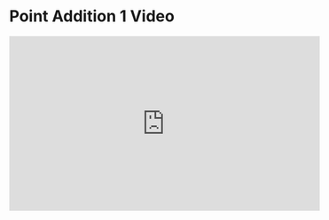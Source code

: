 # Point Addition 1 Video

<iframe width="560" height="315" src="https://www.youtube.com/embed/6heIBPz1msg?rel=0" frameborder="0" allow="autoplay; encrypted-media" allowfullscreen></iframe>
